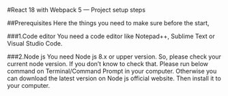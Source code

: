 #React 18 with Webpack 5 — Project setup steps

##Prerequisites
Here the things you need to make sure before the start,

###1.Code editor
You need a code editor like Notepad++, Sublime Text or Visual Studio Code.

###2.Node js
You need Node js 8.x or upper version. So, please check your current node version.
If you don’t know to check that. Please run below command on Terminal/Command Prompt in your computer. Otherwise you can download the latest version on Node js official website. Then install it to your computer.
